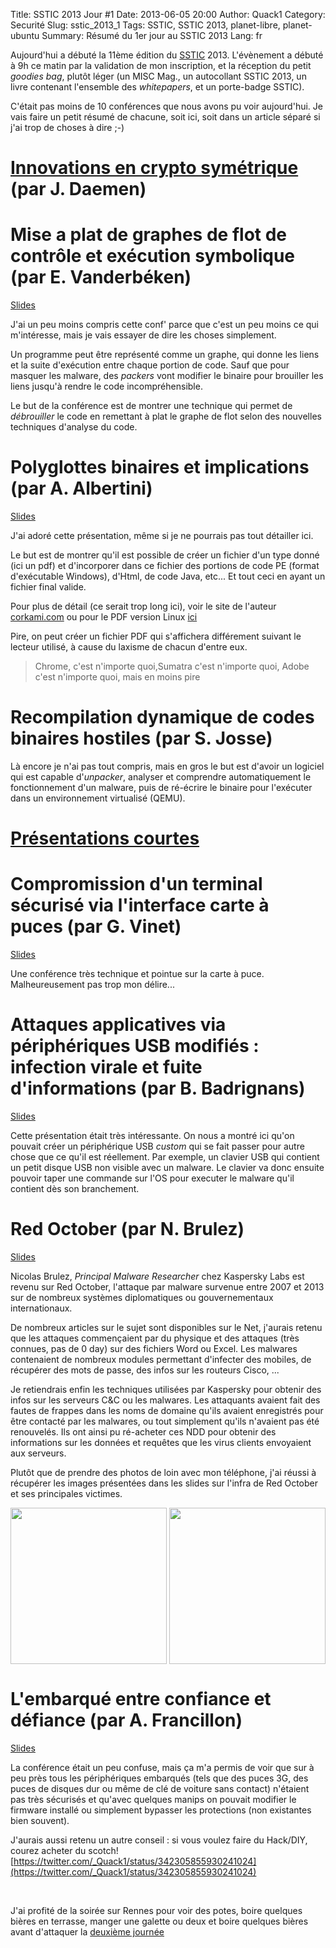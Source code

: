 Title: SSTIC 2013 Jour #1
Date: 2013-06-05 20:00
Author: Quack1
Category: Securité
Slug: sstic_2013_1
Tags: SSTIC, SSTIC 2013, planet-libre, planet-ubuntu
Summary: Résumé du 1er jour au SSTIC 2013
Lang: fr

Aujourd'hui a débuté la 11ème édition du [SSTIC](https://www.sstic.org) 2013. L'évènement a débuté à 9h ce matin par la validation de mon inscription, et la réception du petit _goodies bag_, plutôt léger (un MISC Mag., un autocollant SSTIC 2013, un livre contenant l'ensemble des _whitepapers_, et un porte-badge SSTIC).

C'était pas moins de 10 conférences que nous avons pu voir aujourd'hui. Je vais faire un petit résumé de chacune, soit ici, soit dans un article séparé si j'ai trop de choses à dire ;-)

# [Innovations en crypto symétrique](|filename|/sstic_2013_1_innovations_crypto.md) (par J. Daemen)

# Mise a plat de graphes de flot de contrôle et exécution symbolique (par E. Vanderbéken)

[Slides](https://www.sstic.org/media/SSTIC2013/SSTIC-actes/execution_symbolique_et_CFG_flattening/SSTIC2013-Slides-execution_symbolique_et_CFG_flattening-vanderbeken.pdf)

J'ai un peu moins compris cette conf' parce que c'est un peu moins ce qui m'intéresse, mais je vais essayer de dire les choses simplement.

Un programme peut être représenté comme un graphe, qui donne les liens et la suite d'exécution entre chaque portion de code. Sauf que pour masquer les malware, des _packers_ vont modifier le binaire pour brouiller les liens jusqu'à rendre le code incompréhensible.

Le but de la conférence est de montrer une technique qui permet de _débrouiller_ le code en remettant à plat le graphe de flot selon des nouvelles techniques d'analyse du code.

# Polyglottes binaires et implications (par A. Albertini)

[Slides](http://www.slideshare.net/ange4771/polyglottes-binaires-et-implications)

J'ai adoré cette présentation, même si je ne pourrais pas tout détailler ici.

Le but est de montrer qu'il est possible de créer un fichier d'un type donné (ici un pdf) et d'incorporer dans ce fichier des portions de code PE (format d'exécutable Windows), d'Html, de code Java, etc... Et tout ceci en ayant un fichier final valide.

Pour plus de détail (ce serait trop long ici), voir le site de l'auteur [corkami.com](http://corkami.com) ou pour le PDF version Linux [ici](https://code.google.com/p/corkami/downloads/detail?name=CorkaMInuX.zip&can=2&q=&sort=-uploaded)

Pire, on peut créer un fichier PDF qui s'affichera différement suivant le lecteur utilisé, à cause du laxisme de chacun d'entre eux.

> Chrome, c'est n'importe quoi,Sumatra c'est n'importe quoi, Adobe c'est n'importe quoi, mais en moins pire

# Recompilation dynamique de codes binaires hostiles (par S. Josse)

Là encore je n'ai pas tout compris, mais en gros le but est d'avoir un logiciel qui est capable d'_unpacker_, analyser et comprendre automatiquement le fonctionnement d'un malware, puis de ré-écrire le binaire pour l'exécuter dans un environnement virtualisé (QEMU).

# [Présentations courtes](|filename|/sstic_2013_1_courtes.md)

# Compromission d'un terminal sécurisé via l'interface carte à puces (par G. Vinet)

[Slides](https://www.sstic.org/media/SSTIC2013/SSTIC-actes/compromission_dun_terminal_scuris_via_linterface_c/SSTIC2013-Slides-compromission_dun_terminal_scuris_via_linterface_carte__puce-vinet.pdf)

Une conférence très technique et pointue sur la carte à puce. Malheureusement pas trop mon délire...

# Attaques applicatives via périphériques USB modifiés : infection virale et fuite d'informations (par B. Badrignans)

[Slides](https://www.sstic.org/media/SSTIC2013/SSTIC-actes/Attaques_applicatives_via_peripheriques_USB_modifi/SSTIC2013-Slides-Attaques_applicatives_via_peripheriques_USB_modifies_infection_virale_et_fuites_d_informations-badrignans.pdf)

Cette présentation était très intéressante. On nous a montré ici qu'on pouvait créer un périphérique USB _custom_ qui se fait passer pour autre chose que ce qu'il est réellement. Par exemple, un clavier USB qui contient un petit disque USB non visible avec un malware. Le clavier va donc ensuite pouvoir taper une commande sur l'OS pour executer le malware qu'il contient dès son branchement.

# Red October (par N. Brulez)

[Slides](https://www.sstic.org/media/SSTIC2013/SSTIC-actes/conf_invit1_j1_2013/SSTIC2013-Slides-conf_invit1_j1_2013-brulez.pptx)

Nicolas Brulez, _Principal Malware Researcher_ chez Kaspersky Labs est revenu sur Red October, l'attaque par malware survenue entre 2007 et 2013 sur de nombreux systèmes diplomatiques ou gouvernementaux internationaux. 

De nombreux articles sur le sujet sont disponibles sur le Net, j'aurais retenu que les attaques commençaient par du physique et des attaques (très connues, pas de 0 day) sur des fichiers Word ou Excel. Les malwares contenaient de nombreux modules permettant d'infecter des mobiles, de récupérer des mots de passe, des infos sur les routeurs Cisco, ...

Je retiendrais enfin les techniques utilisées par Kaspersky pour obtenir des infos sur les serveurs C&C ou les malwares. Les attaquants avaient fait des fautes de frappes dans les noms de domaine qu'ils avaient enregistrés pour être contacté par les malwares, ou tout simplement qu'ils n'avaient pas été renouvelés. Ils ont ainsi pu ré-acheter ces NDD pour obtenir des informations sur les données et requêtes que les virus clients envoyaient aux serveurs.

Plutôt que de prendre des photos de loin avec mon téléphone, j'ai réussi à récupérer les images présentées dans les slides sur l'infra de Red October et ses principales victimes.

<div align=center>
	<a href="static/upload/sstic_2013_1_red_october_infra.jpg"><img src="static/upload/sstic_2013_1_red_october_infra.jpg" align="center" width="250"/></a>
	<a href="static/upload/sstic_2013_1_red_october_victims.jpg"><img src="static/upload/sstic_2013_1_red_october_victims.jpg" align="center" width="250"/></a>
</div>

# L'embarqué entre confiance et défiance (par A. Francillon)

[Slides](https://www.sstic.org/media/SSTIC2013/SSTIC-actes/conf_invit2_j1_2013/SSTIC2013-Slides-conf_invit2_j1_2013-francillon.pdf)

La conférence était un peu confuse, mais ça m'a permis de voir que sur à peu près tous les périphériques embarqués (tels que des puces 3G, des puces de disques dur ou même de clé de voiture sans contact) n'étaient pas très sécurisés et qu'avec quelques manips on pouvait modifier le firmware installé ou simplement bypasser les protections (non existantes bien souvent).

J'aurais aussi retenu un autre conseil : si vous voulez faire du Hack/DIY, courez acheter du scotch! [https://twitter.com/_Quack1/status/342305855930241024](https://twitter.com/_Quack1/status/342305855930241024)

&nbsp;

J'ai profité de la soirée sur Rennes pour voir des potes, boire quelques bières en terrasse, manger une galette ou deux et boire quelques bières avant d'attaquer la [deuxième journée](|filename|/sstic_2013_2.md)